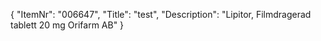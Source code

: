 {
  "ItemNr": "006647",
  "Title": "test",
  "Description": "Lipitor, Filmdragerad tablett 20 mg Orifarm AB"
}